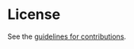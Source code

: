 # License

See the
[guidelines for contributions](https://github.com/dwaite/oauth-jit-registration/blob/main/CONTRIBUTING.md).
